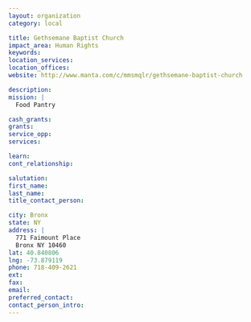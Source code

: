 ```yaml
---
layout: organization
category: local

title: Gethsemane Baptist Church
impact_area: Human Rights
keywords: 
location_services: 
location_offices: 
website: http://www.manta.com/c/mmsmqlr/gethsemane-baptist-church

description: 
mission: |
  Food Pantry

cash_grants: 
grants: 
service_opp: 
services: 

learn: 
cont_relationship: 

salutation: 
first_name: 
last_name: 
title_contact_person: 

city: Bronx
state: NY
address: |
  771 Faimount Place    
  Bronx NY 10460
lat: 40.840806
lng: -73.879119
phone: 718-409-2621
ext: 
fax: 
email: 
preferred_contact: 
contact_person_intro: 
---
```

